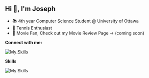 ## Hi 👋, I'm Joseph


- 📚 4th year Computer Science Student @ University of Ottawa
- 🎾 Tennis Enthusiast 
- 🎥 Movie Fan, Check out my Movie Review Page -> (coming soon)

**Connect with me:**

[![My Skills](https://skillicons.dev/icons?i=linkedin)](https://www.linkedin.com/in/joseph-champeau-3b7ab01b1/)

**Skills**

![My Skills](https://skillicons.dev/icons?i=js,html,css,react,mysql,python,java,c++)
